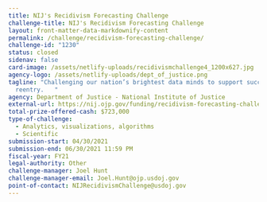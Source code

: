 ```yaml
---
title: NIJ's Recidivism Forecasting Challenge
challenge-title: NIJ's Recidivism Forecasting Challenge
layout: front-matter-data-markdownify-content
permalink: /challenge/recidivism-forecasting-challenge/
challenge-id: "1230"
status: closed
sidenav: false
card-image: /assets/netlify-uploads/recidivismchallenge4_1200x627.jpg
agency-logo: /assets/netlify-uploads/dept_of_justice.png
tagline: "Challenging our nation’s brightest data minds to support successful
  reentry.   "
agency: Department of Justice - National Institute of Justice
external-url: https://nij.ojp.gov/funding/recidivism-forecasting-challenge
total-prize-offered-cash: $723,000
type-of-challenge:
  - Analytics, visualizations, algorithms
  - Scientific
submission-start: 04/30/2021
submission-end: 06/30/2021 11:59 PM
fiscal-year: FY21
legal-authority: Other
challenge-manager: Joel Hunt
challenge-manager-email: Joel.Hunt@ojp.usdoj.gov
point-of-contact: NIJRecidivismChallenge@usdoj.gov
---
```

